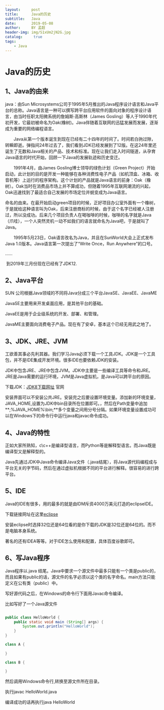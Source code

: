```yaml
---
layout:     post
title:      Java的历史
subtitle:   Java
date:       2019-05-08
author:     BY 孟超
header-img: img/S1xUm2jN2G.jpg
catalog: 	 true
tags:
    - Java
---
```


# Java的历史

## 1、Java的由来

java：由Sun Microsystems公司于1995年5月推出的Java程序设计语言和Java平台的总称。Java语言是一种可以撰写跨平台应用软件的面向对象的程序设计语言，由当时任职太阳微系统的詹姆斯·高斯林（James Gosling）等人于1990年代初开发，它最初被命名为Oak(橡树)。Java伴随着互联网的迅猛发展而发展，逐渐成为重要的网络编程语言。

　　Java从第一个版本诞生到现在已经有二十四年的时间了。时间若白驹过隙，转瞬即逝。弹指间24年过去了，我们看到JDK已经发展到了12版。在这24年里还诞生了无数和Java相关的产品、技术和标准。现在让我们走入时间隧道，从孕育Java语言的时代开始，回顾一下Java的发展轨迹和历史变迁。

　　1991年4月，由James Gosling博士领导的绿色计划（Green Project）开始启动，此计划的目的是开发一种能够在各种消费性电子产品（如机顶盒、冰箱、收音机等）上运行的程序架构。这个计划的产品就是Java语言的前身：Oak（橡树）。Oak当时在消费品市场上并不算成功，但随着1995年互联网潮流的兴起，Oak迅速找到了最适合自己发展的市场定位并蜕变成为Java语言。

​       命名的由来。在最开始启动green项目的时候，正好项目办公室外面有一个橡树，于是就给这种语言叫为Oak，后来注册商标的时候，由于这个名字已经被人注册过，所以没成功。后来几个项目负责人在喝咖啡的时候，咖啡的名字就是Java（爪哇），一个人突然灵机一动不如我们的语言就命名为Java吧，于是就叫了Java。

　　1995年5月23日，Oak语言改名为Java，并且在SunWorld大会上正式发布Java 1.0版本。Java语言第一次提出了“Write Once，Run Anywhere”的口号。

……

​	到2019年三月份现在已经有了JDK12.

## 2、Java平台

SUN 公司根据Java领域的不同将Java分成三个平台JavaSE、JavaEE、JavaME

JavaSE主要用来开发桌面应用，是其他平台的基础。

JavaEE是用于企业级系统的开发、部署、和管理。

JavaME主要面向消费电子产品。现在有了安卓，基本这个已经无用武之地了。



## 3、JDK、JRE、JVM

工欲善其事必先利其器。我们学习Java必须下载一个工具JDK。JDK是一个工具包，并不是IDE集成开发环境。很多IDE也要依赖JDK的安装。

JDK中包含JRE、JRE中包含JVM。JDK中主要是一些编译工具等命令和JRE。JRE是Java需要的运行环境，JVM是Java虚拟机，是Java可以跨平台的原因。

下载JDK：[JDK8下载网址](https://www.oracle.com/technetwork/java/javase/downloads/jdk8-downloads-2133151.html) 官网

安装界面可以不安装公共JRE。安装完之后要设置环境变量。添加新的环境变量，JAVA_HOME,设置为JDK中bin目录所在位置即可。，然后在Path变量中追加**;%JAVA_HOME%\bin;**多个变量之间用分号分隔。如果环境变量设置成功可以在Windows下的命令行中运行java和javac命令成功。





## 4、Java的特性

正如大家所熟知，c\c++是编译型语言，而Python等是解释型语言。而Java既是编译型又是解释型的。

Java先通过JDK中Java命令编译Java文件（.java结尾），将Java源代码编程成与平台无关的字节码，然后在通过虚拟机根据不同的平台进行解释。很容易的进行跨平台。



## 5、IDE

Java的IDE有很多，用的最多的就是由IDM斥资4000万美元打造的eclipseIDE。

下载链接网址在这里[eclipse](https://www.eclipse.org/downloads/)

安装eclipse时选择32位还是64位看的是你下载的JDK是32位还是64位的。而不是电脑本身系统。

著名的还有IDEA等等。对于IDE怎么使用和配置，具体百度谷歌即可。



## 6、写Java程序

Java程序以.java 结尾。Java中要求一个源文件中最多只能有一个类是public的，而且如果有public的话，源文件的名字必须以这个类的名字命名。main方法只能定义在公有类（public）中。

写好源代码之后，在Windows的命令行下面用Javac命令编译。

比如写好了一个Java源文件

```java

public class HelloWorld {
	public static void main (String[] args) {
		System.out.println("HelloWorld");
	}
}

class A {
	
}

class B {
	
}
```

然后调用Windows命令行,转换至源文件所在目录。

执行javac HelloWorld.java

编译成功的话再执行java HelloWorld